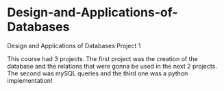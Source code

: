 # Design-and-Applications-of-Databases
Design and Applications of Databases Project 1


This course had 3 projects. The first project was the creation of the database and the relations that were gonna be used in the next 2 projects. The second was mySQL queries and the third one was a python implementation!
